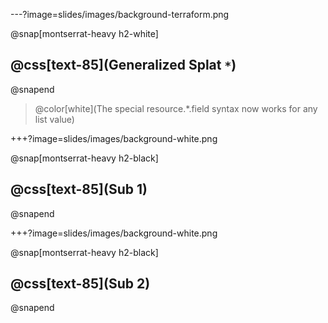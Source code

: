 ---?image=slides/images/background-terraform.png

@snap[montserrat-heavy h2-white]
## @css[text-85](Generalized Splat `*`)
@snapend

> @color[white](The special resource.*.field syntax now works for any list value)

+++?image=slides/images/background-white.png

@snap[montserrat-heavy h2-black]
## @css[text-85](Sub 1)
@snapend

+++?image=slides/images/background-white.png

@snap[montserrat-heavy h2-black]
## @css[text-85](Sub 2)
@snapend